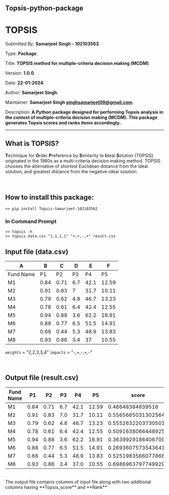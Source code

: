 ## Topsis-python-package


# TOPSIS

Submitted By: **Samarjeet Singh - 102103563**.

Type: **Package**.

Title: **TOPSIS method for multiple-criteria decision making (MCDM)**.

Version: **1.0.0**.

Date: **22-01-2024**.

Author: **Samarjeet Singh**.

Maintainer: **Samarjeet Singh <singhsamarjeet09@gmail.com>**.

Description: **A Python package designed for performing Topsis analysis in the context of multiple-criteria decision making (MCDM). This package generates Topsis scores and ranks items accordingly.**.

---

## What is TOPSIS?

**T**echnique for **O**rder **P**reference by **S**imilarity to **I**deal **S**olution
(TOPSIS) originated in the 1980s as a multi-criteria decision making method.
TOPSIS chooses the alternative of shortest Euclidean distance from the ideal solution,
and greatest distance from the negative-ideal solution.

<br>

## How to install this package:

```
>> pip install Topsis-Samarjeet-102103562
```

### In Command Prompt

```
>> topsis -h
>> topsis data.csv "1,1,1,1" "+,+,-,+" result.csv
```

## Input file (data.csv)


|A        |B   |C   |D  |E   |F    |
|---------|----|----|---|----|-----|
|Fund Name|P1  |P2  |P3 |P4  |P5   |
|M1       |0.84|0.71|6.7|42.1|12.59|
|M2       |0.91|0.83|7  |31.7|10.11|
|M3       |0.79|0.62|4.8|46.7|13.23|
|M4       |0.78|0.61|6.4|42.4|12.55|
|M5       |0.94|0.88|3.6|62.2|16.91|
|M6       |0.88|0.77|6.5|51.5|14.91|
|M7       |0.66|0.44|5.3|48.9|13.83|
|M8       |0.93|0.86|3.4|37  |10.55|

`weights` = "2,2,3,3,4"
`impacts` = "-,+,-,+,-"


<br>

## Output file (result.csv)

|Fund Name|P1 |P2  |P3  |P4 |P5  |score|rank|
|---------|---|----|----|---|----|-----|-------------------|
|M1       |0.84|0.71|6.7 |42.1|12.59|0.46648384839516|6|
|M2       |0.91|0.83|7.0 |31.7|10.11|0.5565665031302564|2|
|M3       |0.79|0.62|4.8 |46.7|13.23|0.5552632203730501|3|
|M4       |0.78|0.61|6.4 |42.4|12.55|0.5091638066448925|5|
|M5       |0.94|0.88|3.6 |62.2|16.91|0.36399291864067096|7|
|M6       |0.88|0.77|6.5 |51.5|14.91|0.26936075735436416|8|
|M7       |0.66|0.44|5.3 |48.9|13.83|0.5251983566077868|4|
|M8       |0.93|0.86|3.4 |37.0|10.55|0.6986963797749929|1|


<br>
The output file contains columns of input file along with two additional columns having **Topsis_score** and **Rank**
